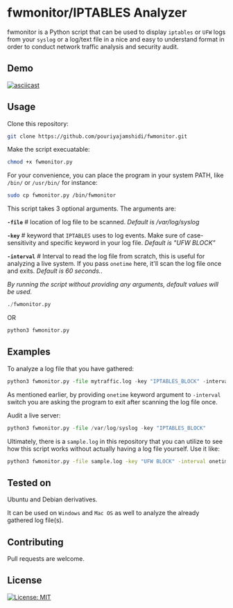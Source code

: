 # fwmonitor/IPTABLES Analyzer

fwmonitor is a Python script that can be used to display ```iptables``` or ```UFW``` logs from your ```syslog``` or a log/text file in a nice and easy to understand format in order to conduct network traffic analysis and security audit.

## Demo

[![asciicast](https://asciinema.org/a/394593.svg)](https://asciinema.org/a/394593)

## Usage

Clone this repository:

```bash
git clone https://github.com/pouriyajamshidi/fwmonitor.git
```

Make the script execuatable:

```bash
chmod +x fwmonitor.py
```

For your convenience, you can place the program in your system PATH, like ```/bin/``` or ```/usr/bin/``` for instance:

```bash
sudo cp fwmonitor.py /bin/fwmonitor
```

This script takes 3 optional arguments. The arguments are:

**```-file```**   # location of log file to be scanned. *Default is /var/log/syslog*

**```-key```**    # keyword that ```IPTABLES``` uses to log events. Make sure of case-sensitivity and specific keyword in your log file. *Default is "UFW BLOCK"*

**```-interval```**   # Interval to read the log file from scratch, this is useful for analyzing a live system. If you pass ```onetime``` here, it'll scan the log file once and exits. *Default is 60 seconds.*.

*By running the script without providing any arguments, default values will be used.*

```python
./fwmonitor.py
```

OR

```python
python3 fwmonitor.py
```

## Examples

To analyze a log file that you have gathered:

```python
python3 fwmonitor.py -file mytraffic.log -key "IPTABLES_BLOCK" -interval onetime
```

As mentioned earlier, by providing ```onetime``` keyword argument to ```-interval``` switch you are asking the program to exit after scanning the log file once.

Audit a live server:

```python
python3 fwmonitor.py -file /var/log/syslog -key "IPTABLES_BLOCK"
```

Ultimately, there is a `sample.log` in this repository that you can utilize to see how this script works without actually having a log file yourself. Use it like:

```bash
python3 fwmonitor.py -file sample.log -key "UFW BLOCK" -interval onetime
```

## Tested on

Ubuntu and Debian derivatives.

It can be used on ```Windows``` and ```Mac OS``` as well to analyze the already gathered log file(s).

## Contributing

Pull requests are welcome.

## License

[![License: MIT](https://img.shields.io/badge/License-MIT-yellow.svg)](https://opensource.org/licenses/MIT)
